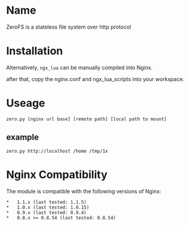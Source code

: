 Name
======

ZeroFS is a stateless file system over http protocol

Installation
============


Alternatively, `ngx_lua` can be manually compiled into Nginx.

after that, copy the nginx.conf and ngx_lua_scripts into your workspace.


Useage
=======

	zero.py [nginx url base] [remote path] [local path to mount]

example
-------

	zero.py http://localhost /home /tmp/1x


Nginx Compatibility
===================
The module is compatible with the following versions of Nginx:

	*   1.1.x (last tested: 1.1.5)
	*   1.0.x (last tested: 1.0.15)
	*   0.9.x (last tested: 0.9.4)
	*   0.8.x >= 0.8.54 (last tested: 0.8.54)